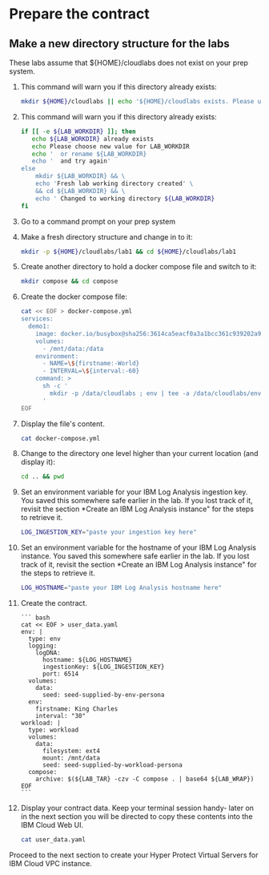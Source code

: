 # Prepare the contract 

## Make a new directory structure for the labs

These labs assume that ${HOME}/cloudlabs does not exist on your prep system. 

1. This command will warn you if this directory already exists:

    ``` bash
    mkdir ${HOME}/cloudlabs || echo '${HOME}/cloudlabs exists. Please use a new directory.'
    ```

2. This command will warn you if this directory already exists:

    ``` bash
    if [[ -e ${LAB_WORKDIR} ]]; then
       echo ${LAB_WORKDIR} already exists
       echo Please choose new value for LAB_WORKDIR
       echo '  or rename ${LAB_WORKDIR}
       echo '  and try again'
    else 
        mkdir ${LAB_WORKDIR} && \
        echo 'Fresh lab working directory created' \
        && cd ${LAB_WORKDIR} && \
        echo ' Changed to working directory ${LAB_WORKDIR}
    fi
    ```

1. Go to a command prompt on your prep system

1. Make a fresh directory structure and change in to it:

    ``` bash
    mkdir -p ${HOME}/cloudlabs/lab1 && cd ${HOME}/cloudlabs/lab1
    ```

1. Create another directory to hold a docker compose file and switch to it:

    ``` bash
    mkdir compose && cd compose
    ```

1. Create the docker compose file:

    ``` bash
    cat << EOF > docker-compose.yml    
    services:
      demo1:
        image: docker.io/busybox@sha256:3614ca5eacf0a3a1bcc361c939202a974b4902b9334ff36eb29ffe9011aaad83
        volumes:
          - /mnt/data:/data
        environment:
          - NAME=\${firstname:-World}
          - INTERVAL=\${interval:-60}
        command: >
          sh -c '
            mkdir -p /data/cloudlabs ; env | tee -a /data/cloudlabs/env.out; cat /data/cloudlabs/env.out; head /data/cloudlabs/greetings.out ; tail /data/cloudlabs/greetings.out ; while true ; do sleep \$\${INTERVAL} ; echo hello \$\${NAME} the time is \$\$(date) | tee -a /data/cloudlabs/greetings.out ; done
          '
    EOF
    ```

1. Display the file's content.

    ``` bash
    cat docker-compose.yml
    ```

1. Change to the directory one level higher than your current location (and display it):

    ``` bash
    cd .. && pwd
    ```
    
1. Set an environment variable for your IBM Log Analysis ingestion key. You saved this somewhere safe earlier in the lab.  If you lost track of it, revisit the section *Create an IBM Log Analysis instance" for the steps to retrieve it.

    ``` bash
    LOG_INGESTION_KEY="paste your ingestion key here"
    ```

1. Set an environment variable for the hostname of your IBM Log Analysis instance. You saved this somewhere safe earlier in the lab. If you lost track of it, revisit the section *Create an IBM Log Analysis instance" for the steps to retrieve it.

    ``` bash
    LOG_HOSTNAME="paste your IBM Log Analysis hostname here"
    ```

1. Create the contract.

       ``` bash
       cat << EOF > user_data.yaml
       env: |
         type: env
         logging:
           logDNA:
             hostname: ${LOG_HOSTNAME}
             ingestionKey: ${LOG_INGESTION_KEY}
             port: 6514
         volumes:
           data:
             seed: seed-supplied-by-env-persona
         env:
           firstname: King Charles
           interval: "30"
       workload: |
         type: workload
         volumes:
           data:
             filesystem: ext4
             mount: /mnt/data
             seed: seed-supplied-by-workload-persona
         compose:
           archive: $(${LAB_TAR} -czv -C compose . | base64 ${LAB_WRAP}) 
       EOF
       ```

1. Display your contract data. Keep your terminal session handy- later on in the next section you will be directed to copy these contents into the IBM Cloud Web UI. 

    ``` bash
    cat user_data.yaml
    ```

Proceed to the next section to create your Hyper Protect Virtual Servers for IBM Cloud VPC instance.

  
